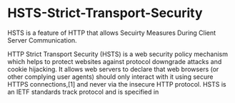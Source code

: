 # HSTS-Strict-Transport-Security
HSTS is a feature of HTTP that allows Secuirty Measures During Client Server Communication.


HTTP Strict Transport Security (HSTS) is a web security policy mechanism which helps to protect websites against protocol downgrade attacks and cookie hijacking. It allows web servers to declare that web browsers (or other complying user agents) should only interact with it using secure HTTPS connections,[1] and never via the insecure HTTP protocol. HSTS is an IETF standards track protocol and is specified in



